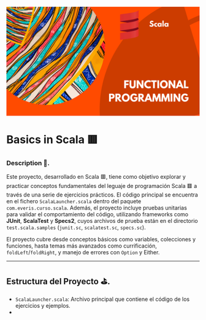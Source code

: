 ![](https://raw.githubusercontent.com/gabrielfernando01/spark/master/pseudocodigo_examples/image/cover_Scala.png)

# Basics in Scala 🟥

### Description 🥁.

Este proyecto, desarrollado en Scala 🟥, tiene como objetivo explorar y practicar conceptos fundamentales del leguaje de programación Scala 🟥 a través de una serie de ejercicios prácticos. El código principal se encuentra en el fichero <code>ScalaLauncher.scala</code> dentro del paquete <code>com.everis.curso.scala</code>. Además, el proyecto incluye pruebas unitarias para validar el comportamiento del código, utilizando frameworks como **JUnit**, **ScalaTest** y **Specs2**, cuyos archivos de prueba están en el directorio <code>test.scala.samples</code> (<code>junit.sc</code>, <code>scalatest.sc</code>, <code>specs.sc</code>).

El proyecto cubre desde conceptos básicos como variables, colecciones y funciones, hasta temas más avanzados como currificación, <code>foldLeft</code>/<code>foldRight</code>, y manejo de errores con <code>Option</code> y </code>Either</code>.

***

## Estructura del Proyecto ⛳.

+ <code>ScalaLauncher.scala</code>: Archivo principal que contiene el código de los ejercicios y ejemplos.
+ 



